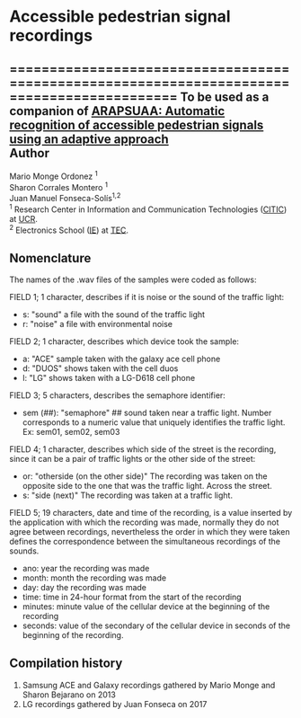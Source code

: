# Accessible pedestrian signal recordings
===========================================================================================
To be used as a companion of [ARAPSUAA: Automatic recognition of accessible pedestrian signals using an adaptive approach](https://github.com/juanfonsecasolis/ARAPSUAA)    
Author
-------
Mario Monge Ordonez
<sup>1</sup>    
Sharon Corrales Montero
<sup>1</sup>    
Juan Manuel Fonseca-Solís<sup>1,2</sup>    
<sup>1</sup> Research Center in Information and Communication Technologies ([CITIC](http://www.citic.ucr.ac.cr/)) at [UCR](https://www.ucr.ac.cr/).  
<sup>2</sup> Electronics School ([IE](http://www.ie.tec.ac.cr)) at [TEC](http://www.tec.ac.cr).  

## Nomenclature

The names of the .wav files of the samples were coded as follows:

FIELD 1; 1 character, describes if it is noise or the sound of the traffic light:
* s: "sound" a file with the sound of the traffic light
* r: "noise" a file with environmental noise


FIELD 2; 1 character, describes which device took the sample:
* a: "ACE" sample taken with the galaxy ace cell phone
* d: "DUOS" shows taken with the cell duos
* l: "LG" shows taken with a LG-D618 cell phone


FIELD 3; 5 characters, describes the semaphore identifier:
* sem (##): "semaphore" ## sound taken near a traffic light. Number corresponds to a numeric value that uniquely identifies the traffic light. Ex: sem01, sem02, sem03

FIELD 4; 1 character, describes which side of the street is the recording, since it can be a pair of traffic lights or the other side of the street:
* or: "otherside (on the other side)" The recording was taken on the opposite side to the one that was the traffic light. Across the street.
* s: "side (next)" The recording was taken at a traffic light.

FIELD 5; 19 characters, date and time of the recording, is a value inserted by the application with which the recording was made, normally they do not agree between recordings, nevertheless the order in which they were taken defines the correspondence between the simultaneous recordings of the sounds.
* ano: year the recording was made
* month: month the recording was made
* day: day the recording was made
* time: time in 24-hour format from the start of the recording
* minutes: minute value of the cellular device at the beginning of the recording
* seconds: value of the secondary of the cellular device in seconds of the beginning of the recording.

## Compilation history
1. Samsung ACE and Galaxy recordings gathered by Mario Monge and Sharon Bejarano on 2013
1. LG recordings gathered by Juan Fonseca on 2017
						
